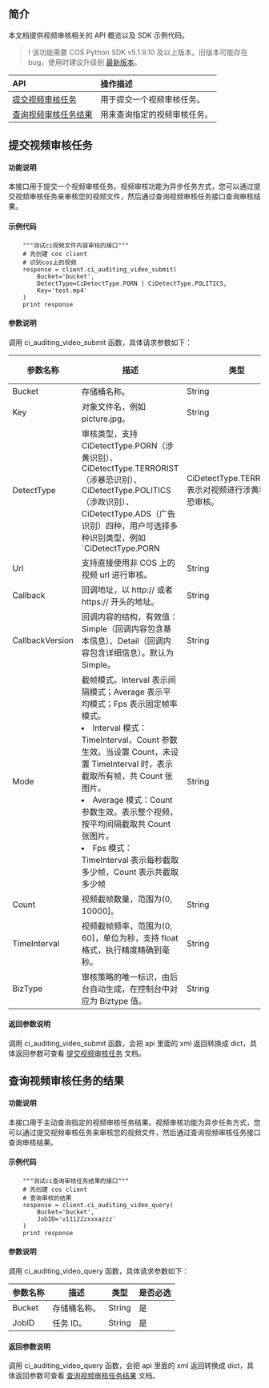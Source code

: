 ## 简介

本文档提供视频审核相关的 API 概览以及 SDK 示例代码。

>! 该功能需要 COS Python SDK v5.1.9.10 及以上版本。旧版本可能存在 bug，使用时建议升级到 [最新版本](https://github.com/tencentyun/cos-python-sdk-v5/releases)。
>

| API                                                          | 操作描述                   |
| :----------------------------------------------------------- | :------------------------- |
| [提交视频审核任务](https://cloud.tencent.com/document/product/436/47316) | 用于提交一个视频审核任务。   |
| [查询视频审核任务结果](https://cloud.tencent.com/document/product/436/47317) | 用来查询指定的视频审核任务。 |



## 提交视频审核任务

#### 功能说明

本接口用于提交一个视频审核任务。视频审核功能为异步任务方式，您可以通过提交视频审核任务来审核您的视频文件，然后通过查询视频审核任务接口查询审核结果。

#### 示例代码

```shell
    """测试ci视频文件内容审核的接口"""
    # 先创建 cos client
    # 识别cos上的视频
	response = client.ci_auditing_video_submit(
		Bucket='bucket',
		DetectType=CiDetectType.PORN | CiDetectType.POLITICS,
		Key='test.mp4'
	)
	print response
```

#### 参数说明

调用 ci_auditing_video_submit 函数，具体请求参数如下：

| 参数名称  | 描述                                                         | 类型   | 是否必选 |
| --------- | ------------------------------------------------------------ | ------ | -------- |
| Bucket | 存储桶名称。                                 | String  | 是       |
| Key | 对象文件名，例如 picture.jpg。                                 | String  | 是       |
| DetectType      | 审核类型，支持 CiDetectType.PORN（涉黄识别）、CiDetectType.TERRORIST（涉暴恐识别）、CiDetectType.POLITICS（涉政识别）、CiDetectType.ADS（广告识别）四种，用户可选择多种识别类型，例如 `CiDetectType.PORN | CiDetectType.TERRORIST` 表示对视频进行涉黄和涉暴恐审核。  | enum | 是  
| Url | 支持直接使用非 COS 上的视频 url 进行审核。                                 | String  | 否       |
| Callback | 回调地址，以 http:// 或者 https:// 开头的地址。                                 | String  | 否       |
| CallbackVersion | 回调内容的结构，有效值：Simple（回调内容包含基本信息）、Detail（回调内容包含详细信息）。默认为 Simple。                                 | String  | 否       |
| Mode | 截帧模式。Interval 表示间隔模式；Average 表示平均模式；Fps 表示固定帧率模式。<li>Interval 模式：TimeInterval，Count 参数生效。当设置 Count，未设置 TimeInterval 时，表示截取所有帧，共 Count 张图片。<li> Average 模式：Count 参数生效。表示整个视频，按平均间隔截取共 Count 张图片。<li>Fps 模式：TimeInterval 表示每秒截取多少帧，Count 表示共截取多少帧                                 | String  | 否       |
| Count | 视频截帧数量，范围为(0, 10000]。                                 | String  | 否       |
| TimeInterval | 视频截帧频率，范围为(0, 60]，单位为秒，支持 float 格式，执行精度精确到毫秒。                                 | String  | 否       |
| BizType | 审核策略的唯一标识，由后台自动生成，在控制台中对应为 Biztype 值。                                | String  | 否       |

#### 返回参数说明

调用 ci_auditing_video_submit 函数，会把 api 里面的 xml 返回转换成 dict，具体返回参数可查看 [提交视频审核任务](https://cloud.tencent.com/document/product/436/47316) 文档。


## 查询视频审核任务的结果

#### 功能说明

本接口用于主动查询指定的视频审核任务结果。视频审核功能为异步任务方式，您可以通过提交视频审核任务来审核您的视频文件，然后通过查询视频审核任务接口查询审核结果。

#### 示例代码

```shell
    """测试ci查询审核任务结果的接口"""
    # 先创建 cos client
    # 查询审核的结果
	response = client.ci_auditing_video_query(
		Bucket='bucket',
		JobID='v11122zxxxazzz'
	)
	print response
```

#### 参数说明

调用 ci_auditing_video_query 函数，具体请求参数如下：

| 参数名称  | 描述                                                         | 类型   | 是否必选 |
| --------- | ------------------------------------------------------------ | ------ | -------- |
| Bucket | 存储桶名称。                               | String  | 是       |
| JobID | 任务 ID。                                | String  | 是       |

#### 返回参数说明

调用 ci_auditing_video_query 函数，会把 api 里面的 xml 返回转换成 dict，具体返回参数可查看 [查询视频审核任务结果](https://cloud.tencent.com/document/product/436/47317) 文档。



